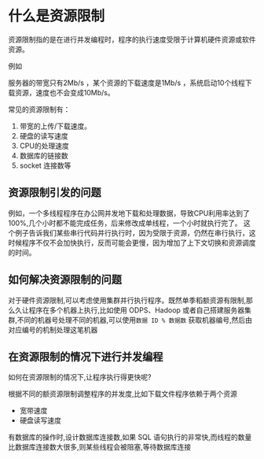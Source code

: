 # 什么是资源限制
资源限制指的是在进行并发编程时，程序的执行速度受限于计算机硬件资源或软件资源。

例如

服务器的带宽只有2Mb/s ，某个资源的下载速度是1Mb/s ，系统启动10个线程下载资源，速度也不会变成10Mb/s。

常见的资源限制有：
1. 带宽的上传/下载速度。
1. 硬盘的读写速度
1. CPU的处理速度
1. 数据库的链接数
1. socket 连接数等

## 资源限制引发的问题
例如，一个多线程程序在办公网并发地下载和处理数据，导致CPU利用率达到了100%,几个小时都不能完成任务，后来修改成单线程，一个小时就执行完了。
这个例子告诉我们某些串行代码并行执行时，因为受限于资源，仍然在串行执行，这时候程序不仅不会加快执行，反而可能会更慢，因为增加了上下文切换和资源调度的时间。

## 如何解决资源限制的问题
对于硬件资源限制,可以考虑使用集群并行执行程序。既然单季稻额资源有限制,那么久让程序在多个机器上执行,比如使用 ODPS、Hadoop 或者自己搭建服务器集群,不同的机器号处理不同的机器,可以使用`数据 ID % 数据数` 获取机器编号,然后由对应编号的机制处理这笔机器

## 在资源限制的情况下进行并发编程

如何在资源限制的情况下,让程序执行得更快呢?

根据不同的额资源限制调整程序的并发度,比如下载文件程序依赖于两个资源 

- 宽带速度
- 硬盘读写速度

有数据库的操作时,设计数据库连接数,如果 SQL 语句执行的非常快,而线程的数量比数据库连接数大很多,则某些线程会被阻塞,等待数据库连接